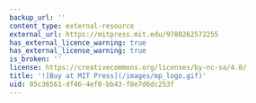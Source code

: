 ```yaml
---
backup_url: ''
content_type: external-resource
external_url: https://mitpress.mit.edu/9780262572255
has_external_licence_warning: true
has_external_license_warning: true
is_broken: ''
license: https://creativecommons.org/licenses/by-nc-sa/4.0/
title: '![Buy at MIT Press](/images/mp_logo.gif)'
uid: 05c36561-df46-4ef0-bb43-f8e7d6dc253f
---
```

